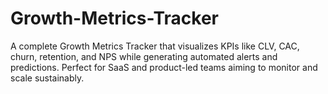# Growth-Metrics-Tracker
A complete Growth Metrics Tracker that visualizes KPIs like CLV, CAC, churn, retention, and NPS while generating automated alerts and predictions. Perfect for SaaS and product-led teams aiming to monitor and scale sustainably.
